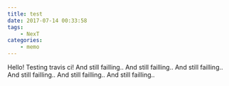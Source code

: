 ```yaml
---
title: test
date: 2017-07-14 00:33:58
tags: 
    - NexT
categories: 
    - memo
---
```


Hello! Testing travis ci!
And still failling..
And still failling..
And still failling..
And still failling..
And still failling..
And still failling..
